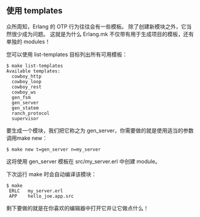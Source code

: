 ## 使用 templates

众所周知，Erlang 的 OTP 行为往往会有一些模板。 除了创建新模块之外，它当然很少成为问题。 这就是为什么 Erlang.mk 不仅带有用于生成项目的模板，还有单独的 modules！

您可以使用 list-templates 目标列出所有可用模板：
```
$ make list-templates
Available templates:
  cowboy_http
  cowboy_loop
  cowboy_rest
  cowboy_ws
  gen_fsm
  gen_server
  gen_statem
  ranch_protocol
  supervisor
```
要生成一个模块，我们把它称之为 gen_server，你需要做的就是使用适当的参数调用make new：
```
$ make new t=gen_server n=my_server
```
这将使用 gen_server 模板在 src/my_server.erl 中创建 module。

下次运行 make 时会自动编译该模块：
```
$ make
 ERLC   my_server.erl
 APP    hello_joe.app.src
```
剩下要做的就是在你喜欢的编辑器中打开它并让它做点什么！